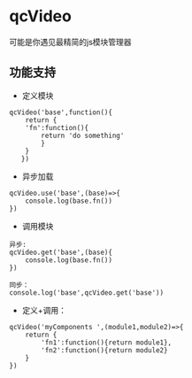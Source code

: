 # qcVideo

可能是你遇见最精简的js模块管理器

## 功能支持

- 定义模块

```
qcVideo('base',function(){  
    return {
    'fn':function(){
        return 'do something'
        }
    }
   })
```

- 异步加载

```
qcVideo.use('base',(base)=>{
    console.log(base.fn())
})
```

- 调用模块

```
异步: 
qcVideo.get('base',(base){  
    console.log(base.fn())  
})
```
    

```
同步：  
console.log('base',qcVideo.get('base'))
```

- 定义+调用：

```
qcVideo('myComponents ',(module1,module2)=>{  
    return {
        'fn1':function(){return module1},
        'fn2':function(){return module2}
    }
})
```

